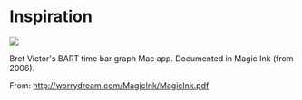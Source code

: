 # Inspiration

![](https://db-feed.s3.amazonaws.com/legacy/IMG_23062019_133225_(1080_x_1080_pixel)-1561311357708.jpg)

Bret Victor's BART time bar graph Mac app. Documented in Magic Ink (from 2006).

From: http://worrydream.com/MagicInk/MagicInk.pdf